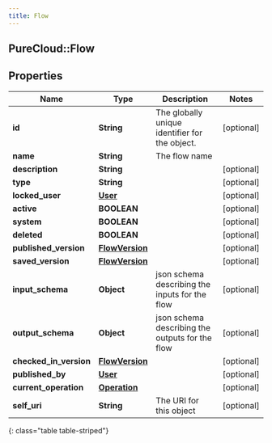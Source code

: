```yaml
---
title: Flow
---
```

## PureCloud::Flow

## Properties

|Name | Type | Description | Notes|
|------------ | ------------- | ------------- | -------------|
| **id** | **String** | The globally unique identifier for the object. | [optional] |
| **name** | **String** | The flow name | |
| **description** | **String** |  | [optional] |
| **type** | **String** |  | [optional] |
| **locked_user** | [**User**](User.html) |  | [optional] |
| **active** | **BOOLEAN** |  | [optional] |
| **system** | **BOOLEAN** |  | [optional] |
| **deleted** | **BOOLEAN** |  | [optional] |
| **published_version** | [**FlowVersion**](FlowVersion.html) |  | [optional] |
| **saved_version** | [**FlowVersion**](FlowVersion.html) |  | [optional] |
| **input_schema** | **Object** | json schema describing the inputs for the flow | [optional] |
| **output_schema** | **Object** | json schema describing the outputs for the flow | [optional] |
| **checked_in_version** | [**FlowVersion**](FlowVersion.html) |  | [optional] |
| **published_by** | [**User**](User.html) |  | [optional] |
| **current_operation** | [**Operation**](Operation.html) |  | [optional] |
| **self_uri** | **String** | The URI for this object | [optional] |
{: class="table table-striped"}


